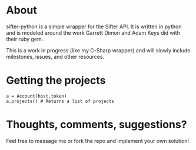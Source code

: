 # About
sifter-python is a simple wrapper for the Sifter API.  It is written in python and is modeled around the work Garrett Dimon and Adam Keys did with their ruby gem.

This is a work in progress (like my C-Sharp wrapper) and will slowly include milestones, issues, and other resources.

# Getting the projects
    a = Account(host,token)
    a.projects() # Returns a list of projects

# Thoughts, comments, suggestions?
Feel free to message me or fork the repo and implement your own solution!